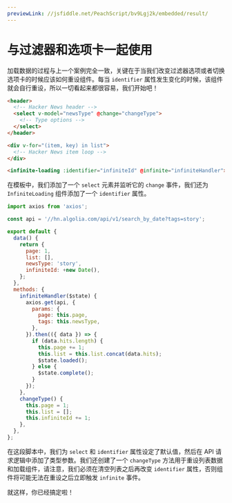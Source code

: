 ```yaml
---
previewLink: //jsfiddle.net/PeachScript/bv9Lgj2k/embedded/result/
---
```


# 与过滤器和选项卡一起使用

加载数据的过程与上一个案例完全一致，关键在于当我们改变过滤器选项或者切换选项卡的时候应该如何重设组件。每当 `identifier` 属性发生变化的时候，该组件就会自行重设，所以一切看起来都很容易，我们开始吧！

``` html
<header>
  <!-- Hacker News header -->
  <select v-model="newsType" @change="changeType">
    <!-- Type options -->
  </select>
</header>

<div v-for="(item, key) in list">
  <!-- Hacker News item loop -->
</div>

<infinite-loading :identifier="infiniteId" @infinite="infiniteHandler"></infinite-loading>
```

在模板中，我们添加了一个 `select` 元素并监听它的 `change` 事件，我们还为 `InfiniteLoading` 组件添加了一个 `identifier` 属性。

``` js
import axios from 'axios';

const api = '//hn.algolia.com/api/v1/search_by_date?tags=story';

export default {
  data() {
    return {
      page: 1,
      list: [],
      newsType: 'story',
      infiniteId: +new Date(),
    };
  },
  methods: {
    infiniteHandler($state) {
      axios.get(api, {
        params: {
          page: this.page,
          tags: this.newsType,
        },
      }).then(({ data }) => {
        if (data.hits.length) {
          this.page += 1;
          this.list = this.list.concat(data.hits);
          $state.loaded();
        } else {
          $state.complete();
        }
      });
    },
    changeType() {
      this.page = 1;
      this.list = [];
      this.infiniteId += 1;
    },
  },
};
```

在这段脚本中，我们为 `select` 和 `identifier` 属性设定了默认值，然后在 API 请求逻辑中添加了类型参数。我们还创建了一个 `changeType` 方法用于重设列表数据和加载组件，请注意，我们必须在清空列表之后再改变 `identifier` 属性，否则组件将可能无法在重设之后立即触发 `infinite` 事件。

就这样，你已经搞定啦！

